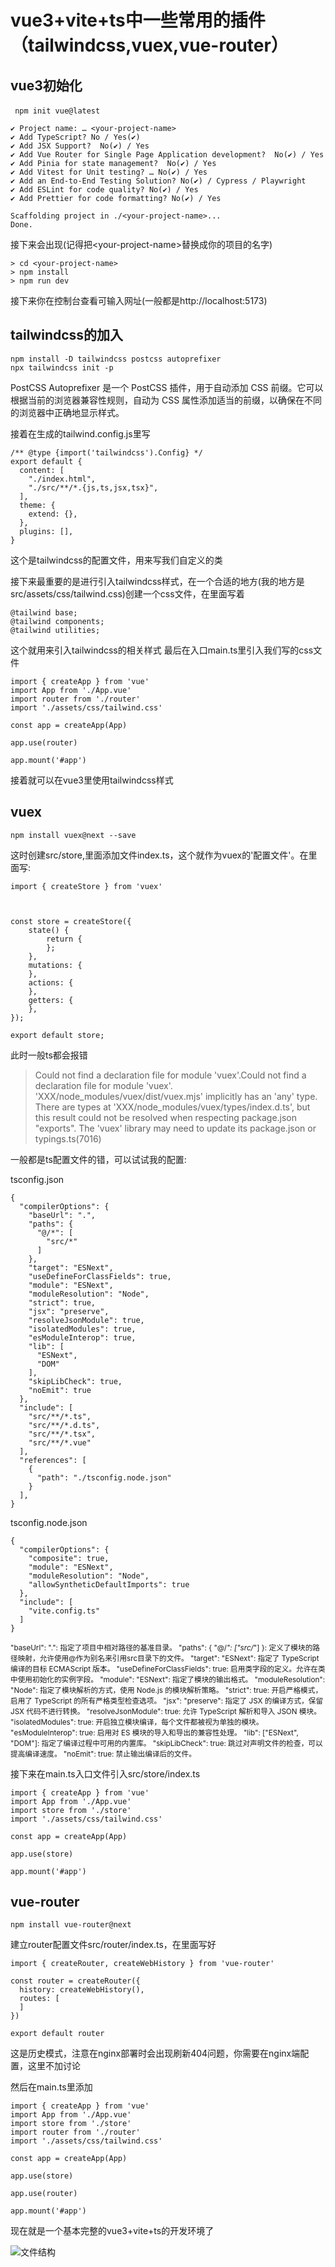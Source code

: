# vue3+vite+ts中一些常用的插件（tailwindcss,vuex,vue-router）

## vue3初始化

​```
npm init vue@latest
​```
```
✔ Project name: … <your-project-name>
✔ Add TypeScript? No / Yes(✔)
✔ Add JSX Support?  No(✔) / Yes
✔ Add Vue Router for Single Page Application development?  No(✔) / Yes
✔ Add Pinia for state management?  No(✔) / Yes
✔ Add Vitest for Unit testing? … No(✔) / Yes
✔ Add an End-to-End Testing Solution? No(✔) / Cypress / Playwright
✔ Add ESLint for code quality? No(✔) / Yes
✔ Add Prettier for code formatting? No(✔) / Yes

Scaffolding project in ./<your-project-name>...
Done.
```
接下来会出现(记得把\<your-project-name\>替换成你的项目的名字)
```
> cd <your-project-name>
> npm install
> npm run dev
```
接下来你在控制台查看可输入网址(一般都是http://localhost:5173)

## tailwindcss的加入
```
npm install -D tailwindcss postcss autoprefixer
npx tailwindcss init -p
```
PostCSS Autoprefixer 是一个 PostCSS 插件，用于自动添加 CSS 前缀。它可以根据当前的浏览器兼容性规则，自动为 CSS 属性添加适当的前缀，以确保在不同的浏览器中正确地显示样式。

接着在生成的tailwind.config.js里写


```
/** @type {import('tailwindcss').Config} */
export default {
  content: [
    "./index.html",
    "./src/**/*.{js,ts,jsx,tsx}",
  ],
  theme: {
    extend: {},
  },
  plugins: [],
}
```
这个是tailwindcss的配置文件，用来写我们自定义的类

接下来最重要的是进行引入tailwindcss样式，在一个合适的地方(我的地方是src/assets/css/tailwind.css)创建一个css文件，在里面写着
```
@tailwind base;
@tailwind components;
@tailwind utilities;
```
这个就用来引入tailwindcss的相关样式
最后在入口main.ts里引入我们写的css文件
```
import { createApp } from 'vue'
import App from './App.vue'
import router from './router'
import './assets/css/tailwind.css'

const app = createApp(App)

app.use(router)

app.mount('#app')
```
接着就可以在vue3里使用tailwindcss样式

## vuex
```
npm install vuex@next --save
```
这时创建src/store,里面添加文件index.ts，这个就作为vuex的'配置文件'。在里面写:

```
import { createStore } from 'vuex'



const store = createStore({
    state() {
        return {
        };
    },
    mutations: {
    },
    actions: {
    },
    getters: {
    },
});

export default store;

```

此时一般ts都会报错
>Could not find a declaration file for module 'vuex'.Could not find a declaration file for module 'vuex'. 'XXX/node_modules/vuex/dist/vuex.mjs' implicitly has an 'any' type.
There are types at 'XXX/node_modules/vuex/types/index.d.ts', but this result could not be resolved when respecting package.json "exports". The 'vuex' library may need to update its package.json or typings.ts(7016) 

一般都是ts配置文件的错，可以试试我的配置:

tsconfig.json
```
{
  "compilerOptions": {
    "baseUrl": ".",
    "paths": {
      "@/*": [
        "src/*"
      ]
    },
    "target": "ESNext",
    "useDefineForClassFields": true,
    "module": "ESNext",
    "moduleResolution": "Node",
    "strict": true,
    "jsx": "preserve",
    "resolveJsonModule": true,
    "isolatedModules": true,
    "esModuleInterop": true,
    "lib": [
      "ESNext",
      "DOM"
    ],
    "skipLibCheck": true,
    "noEmit": true
  },
  "include": [
    "src/**/*.ts",
    "src/**/*.d.ts",
    "src/**/*.tsx",
    "src/**/*.vue"
  ],
  "references": [
    {
      "path": "./tsconfig.node.json"
    }
  ],
}
```
tsconfig.node.json
```
{
  "compilerOptions": {
    "composite": true,
    "module": "ESNext",
    "moduleResolution": "Node",
    "allowSyntheticDefaultImports": true
  },
  "include": [
    "vite.config.ts"
  ]
}
```
<small>"baseUrl": ".": 指定了项目中相对路径的基准目录。
"paths": { "@/*": ["src/*"] }: 定义了模块的路径映射，允许使用@作为别名来引用src目录下的文件。
"target": "ESNext": 指定了 TypeScript 编译的目标 ECMAScript 版本。
"useDefineForClassFields": true: 启用类字段的定义。允许在类中使用初始化的实例字段。
"module": "ESNext": 指定了模块的输出格式。
"moduleResolution": "Node": 指定了模块解析的方式，使用 Node.js 的模块解析策略。
"strict": true: 开启严格模式，启用了 TypeScript 的所有严格类型检查选项。
"jsx": "preserve": 指定了 JSX 的编译方式，保留 JSX 代码不进行转换。
"resolveJsonModule": true: 允许 TypeScript 解析和导入 JSON 模块。
"isolatedModules": true: 开启独立模块编译，每个文件都被视为单独的模块。
"esModuleInterop": true: 启用对 ES 模块的导入和导出的兼容性处理。
"lib": ["ESNext", "DOM"]: 指定了编译过程中可用的内置库。
"skipLibCheck": true: 跳过对声明文件的检查，可以提高编译速度。
"noEmit": true: 禁止输出编译后的文件。</small>

<div>接下来在main.ts入口文件引入src/store/index.ts</div>

```
import { createApp } from 'vue'
import App from './App.vue'
import store from './store'
import './assets/css/tailwind.css'

const app = createApp(App)

app.use(store)

app.mount('#app')
```

## vue-router
```
npm install vue-router@next
```
建立router配置文件src/router/index.ts，在里面写好
```
import { createRouter, createWebHistory } from 'vue-router'

const router = createRouter({
  history: createWebHistory(),
  routes: [
  ]
})

export default router
```
这是历史模式，注意在nginx部署时会出现刷新404问题，你需要在nginx端配置，这里不加讨论

然后在main.ts里添加
```
import { createApp } from 'vue'
import App from './App.vue'
import store from './store'
import router from './router'
import './assets/css/tailwind.css'

const app = createApp(App)

app.use(store)

app.use(router)

app.mount('#app')
```

现在就是一个基本完整的vue3+vite+ts的开发环境了

![文件结构](https://1.15.222.76:9090/img/demo01.png)
